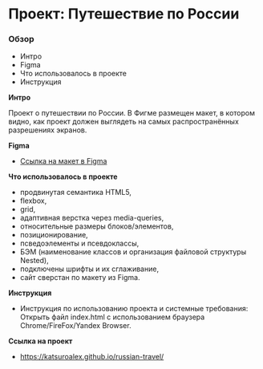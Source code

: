 # Проект: Путешествие по России

### Обзор
* Интро
* Figma
* Что использовалось в проекте
* Инструкция

**Интро**

Проект о путешествии по России.
В Фигме размещен макет, в котором видно, как проект должен выглядеть на самых распространённых разрешениях экранов.

**Figma**

* [Ссылка на макет в Figma](https://www.figma.com/file/5S2WSbEFL6awjVWJ0NWL8Q/Sprint-3_-Russia-_-desktop-mobile?node-id=28503%3A0)

**Что использовалось в проекте**

- продвинутая семантика HTML5,
- flexbox,
- grid,
- адаптивная верстка через media-queries,
- относительные размеры блоков/элементов,
- позиционирование,
- псведоэлементы и псевдоклассы,
- БЭМ (наименование классов и организация файловой структуры Nested),
- подключены шрифты и их сглаживание,
- сайт сверстан по макету из Figma.

**Инструкция**

* Инструкция по использованию проекта и системные требования: Открыть файл index.html с использованием браузера Chrome/FireFox/Yandex Browser.

**Сcылка на проект**

* https://katsuroalex.github.io/russian-travel/
